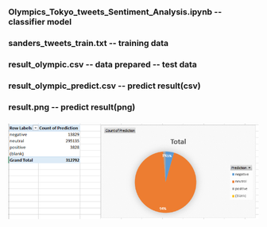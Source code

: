 ### Olympics_Tokyo_tweets_Sentiment_Analysis.ipynb --  classifier model
### sanders_tweets_train.txt -- training data
### result_olympic.csv -- data prepared -- test data
### result_olympic_predict.csv -- predict result(csv)
### result.png -- predict result(png)
### ![predict result](result.png)